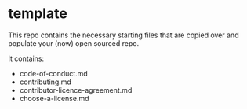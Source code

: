 # template
This repo contains the necessary starting files that are copied over and populate your (now) open sourced repo.

It contains: 
- code-of-conduct.md 
- contributing.md 
- contributor-licence-agreement.md 
- choose-a-license.md 
